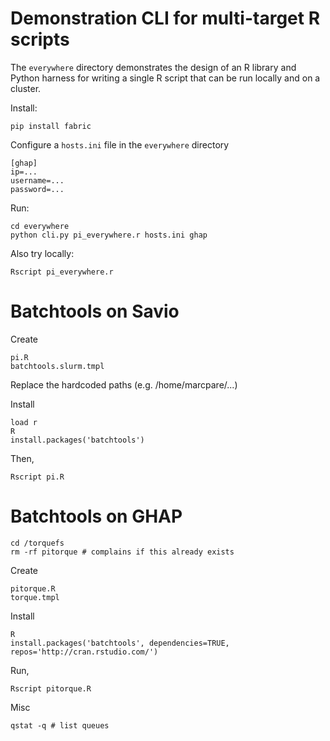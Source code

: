 
Demonstration CLI for multi-target R scripts
===

The `everywhere` directory demonstrates the design of an R library and Python harness for writing a single R script that can be run locally and on a cluster.

Install:

	pip install fabric

Configure a `hosts.ini` file in the `everywhere` directory

	[ghap]
	ip=...
	username=...
	password=...

Run:

	cd everywhere
	python cli.py pi_everywhere.r hosts.ini ghap

Also try locally:

	Rscript pi_everywhere.r


Batchtools on Savio
===

Create

	pi.R
	batchtools.slurm.tmpl

Replace the hardcoded paths (e.g. /home/marcpare/...)

Install

	load r
	R
	install.packages('batchtools')

Then,

	Rscript pi.R


Batchtools on GHAP
===

	cd /torquefs
	rm -rf pitorque # complains if this already exists

Create

	pitorque.R
	torque.tmpl

Install

	R
	install.packages('batchtools', dependencies=TRUE, repos='http://cran.rstudio.com/')

Run,

	Rscript pitorque.R

Misc

	qstat -q # list queues

